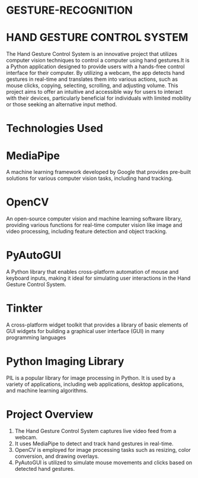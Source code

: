 # GESTURE-RECOGNITION

# HAND GESTURE CONTROL SYSTEM
The Hand Gesture Control System is an innovative project that utilizes computer vision techniques to control a computer using hand gestures.It is a Python application designed to provide users with a hands-free control interface for their computer. By utilizing a webcam, the app detects hand gestures in real-time and translates them into various actions, such as mouse clicks, copying, selecting, scrolling, and adjusting volume. This project aims to offer an intuitive and accessible way for users to interact with their devices, particularly beneficial for individuals with limited mobility or those seeking an alternative input method.

# Technologies Used
# MediaPipe
A machine learning framework developed by Google that provides pre-built solutions for various computer vision tasks, including hand tracking.

# OpenCV
An open-source computer vision and machine learning software library, providing various functions for real-time computer vision like image and video processing, including feature detection and object tracking.

# PyAutoGUI
A Python library that enables cross-platform automation of mouse and keyboard inputs, making it ideal for simulating user interactions in the Hand Gesture Control System.

# Tinkter
A cross-platform widget toolkit that provides a library of basic elements of GUI widgets for building a graphical user interface (GUI) in many programming languages

# Python Imaging Library 
PIL is a popular library for image processing in Python. It is used by a variety of applications, including web applications, desktop applications, and machine learning algorithms.

# Project Overview
1. The Hand Gesture Control System captures live video feed from a webcam.
2. It uses MediaPipe to detect and track hand gestures in real-time.
3. OpenCV is employed for image processing tasks such as resizing, color conversion, and drawing overlays.
4. PyAutoGUI is utilized to simulate mouse movements and clicks based on detected hand gestures.
